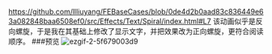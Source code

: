 https://github.com/llliuyang/FEBaseCases/blob/0de4d2b0aad83c836449e63a082848baa6508ef0/src/Effects/Text/Spiral/index.html#L7
该动画似乎是反向螺旋，于是我在其基础上修改了显示文字，并把效果改为正向螺旋，更符合阅读顺序。
###预览
![ezgif-2-5f679003d9](https://github.com/chatseeon/Css-effect/assets/107085673/8b0a25eb-148a-44be-b372-a7f88cf931f8)

